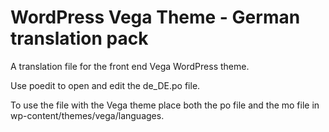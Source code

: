 # WordPress Vega Theme - German translation pack

A translation file for the front end Vega WordPress theme.

Use poedit to open and edit the de_DE.po file.

To use the file with the Vega theme place both the po file and the mo file in wp-content/themes/vega/languages.   
